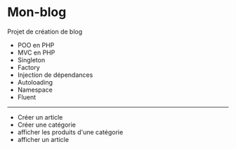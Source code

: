 # Mon-blog
Projet de création de blog

- POO en PHP 
- MVC en PHP
- Singleton
- Factory
- Injection de dépendances
- Autoloading
- Namespace
- Fluent
-------------------------------
- Créer un article
- Créer une catégorie
- afficher les produits d'une catégorie
- afficher un article
